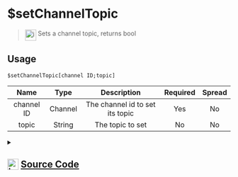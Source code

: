 # $setChannelTopic
> <img align="top" src="https://upload.wikimedia.org/wikipedia/commons/thumb/e/e4/Infobox_info_icon.svg/160px-Infobox_info_icon.svg.png?20150409153300" alt="image" width="25" height="auto"> Sets a channel topic, returns bool
## Usage
```
$setChannelTopic[channel ID;topic]
```
| Name | Type | Description | Required | Spread
| :---: | :---: | :---: | :---: | :---: |
channel ID | Channel | The channel id to set its topic | Yes | No
topic | String | The topic to set | No | No
<details>
<summary>
    
## <img align="top" src="https://cdn4.iconfinder.com/data/icons/iconsimple-logotypes/512/github-512.png" alt="image" width="25" height="auto">  [Source Code](https://github.com/tryforge/ForgeScript-V2/blob/main/src/native/setChannelTopic.ts)
    
</summary>
    
```ts
import { BaseChannel, TextChannel } from "discord.js"
import { ArgType, NativeFunction, Return } from "../structures"
import noop from "../functions/noop"

export default new NativeFunction({
    name: "$setChannelTopic",
    version: "1.0.0",
    description: "Sets a channel topic, returns bool",
    brackets: true,
    unwrap: true,
    args: [
        {
            name: "channel ID",
            description: "The channel id to set its topic",
            rest: false,
            check: (i: BaseChannel) => "setTopic" in i,
            type: ArgType.Channel,
            required: true,
        },
        {
            name: "topic",
            description: "The topic to set",
            rest: false,
            type: ArgType.String,
        },
    ],
    async execute(_, [channel, topic]) {
        return Return.success(!!(await (channel as TextChannel).setTopic(topic || null).catch(noop)))
    },
})

```
    
</details>